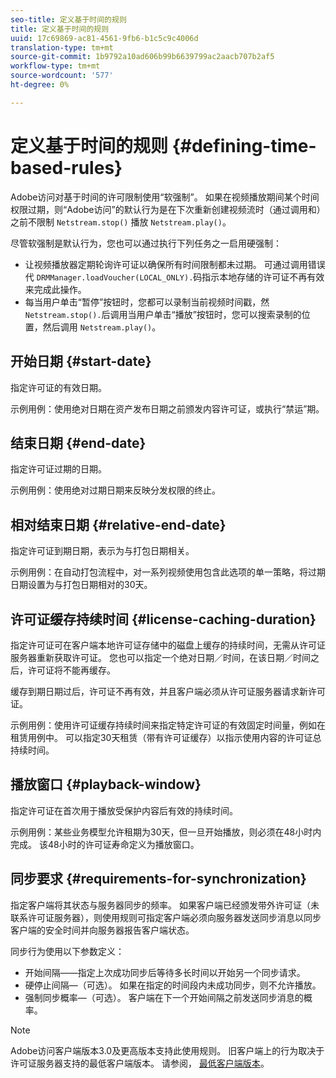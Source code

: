 ```yaml
---
seo-title: 定义基于时间的规则
title: 定义基于时间的规则
uuid: 17c69869-ac81-4561-9fb6-b1c5c9c4006d
translation-type: tm+mt
source-git-commit: 1b9792a10ad606b99b6639799ac2aacb707b2af5
workflow-type: tm+mt
source-wordcount: '577'
ht-degree: 0%

---
```



# 定义基于时间的规则 {#defining-time-based-rules}

Adobe访问对基于时间的许可限制使用“软强制”。 如果在视频播放期间某个时间权限过期，则“Adobe访问”的默认行为是在下次重新创建视频流时（通过调用和）之前不限制 `Netstream.stop()` 播放 `Netstream.play()`。

尽管软强制是默认行为，您也可以通过执行下列任务之一启用硬强制：

* 让视频播放器定期轮询许可证以确保所有时间限制都未过期。 可通过调用错误代 `DRMManager.loadVoucher(LOCAL_ONLY).`码指示本地存储的许可证不再有效来完成此操作。
* 每当用户单击“暂停”按钮时，您都可以录制当前视频时间戳，然 `Netstream.stop().`后调用当用户单击“播放”按钮时，您可以搜索录制的位置，然后调用 `Netstream.play()`。

## 开始日期 {#start-date}

指定许可证的有效日期。

示例用例：使用绝对日期在资产发布日期之前颁发内容许可证，或执行“禁运”期。

## 结束日期 {#end-date}

指定许可证过期的日期。

示例用例：使用绝对过期日期来反映分发权限的终止。

## 相对结束日期 {#relative-end-date}

指定许可证到期日期，表示为与打包日期相关。

示例用例：在自动打包流程中，对一系列视频使用包含此选项的单一策略，将过期日期设置为与打包日期相对的30天。

## 许可证缓存持续时间 {#license-caching-duration}

指定许可证可在客户端本地许可证存储中的磁盘上缓存的持续时间，无需从许可证服务器重新获取许可证。 您也可以指定一个绝对日期／时间，在该日期／时间之后，许可证将不能再缓存。

缓存到期日期过后，许可证不再有效，并且客户端必须从许可证服务器请求新许可证。

示例用例：使用许可证缓存持续时间来指定特定许可证的有效固定时间量，例如在租赁用例中。 可以指定30天租赁（带有许可证缓存）以指示使用内容的许可证总持续时间。

## 播放窗口 {#playback-window}

指定许可证在首次用于播放受保护内容后有效的持续时间。

示例用例：某些业务模型允许租期为30天，但一旦开始播放，则必须在48小时内完成。 该48小时的许可证寿命定义为播放窗口。

## 同步要求 {#requirements-for-synchronization}

指定客户端将其状态与服务器同步的频率。 如果客户端已经颁发带外许可证（未联系许可证服务器），则使用规则可指定客户端必须向服务器发送同步消息以同步客户端的安全时间并向服务器报告客户端状态。

同步行为使用以下参数定义：

* 开始间隔——指定上次成功同步后等待多长时间以开始另一个同步请求。
* 硬停止间隔—（可选）。 如果在指定的时间段内未成功同步，则不允许播放。
* 强制同步概率—（可选）。 客户端在下一个开始间隔之前发送同步消息的概率。

>[!NOTE]
>
>Adobe访问客户端版本3.0及更高版本支持此使用规则。 旧客户端上的行为取决于许可证服务器支持的最低客户端版本。 请参阅， [最低客户端版本](../../../../aaxs-protecting-content/content-implementing-the-license-server/content-handling-license-reqs/content-minimum-client-version.md)。